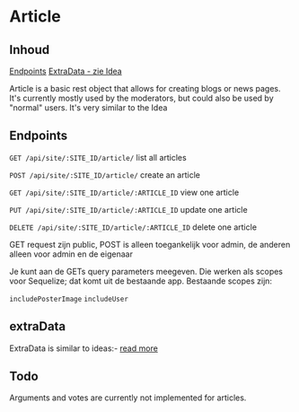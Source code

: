 # Article

## Inhoud
[Endpoints](#endpoints)
[ExtraData - zie Idea](/doc/idea#extradata)

Article is a basic rest object that allows for creating blogs or news pages. It's currently mostly used by the moderators, but could also be used by "normal" users. It's very similar to the Idea

## Endpoints

`GET /api/site/:SITE_ID/article/`
list all articles

`POST /api/site/:SITE_ID/article/`
create an article

`GET /api/site/:SITE_ID/article/:ARTICLE_ID`
view one article

`PUT /api/site/:SITE_ID/article/:ARTICLE_ID`
update one article

`DELETE /api/site/:SITE_ID/article/:ARTICLE_ID`
delete one article

GET request zijn public, POST is alleen toegankelijk voor admin, de anderen alleen voor admin en de eigenaar

Je kunt aan de GETs query parameters meegeven. Die werken als scopes voor Sequelize; dat komt uit de bestaande app. Bestaande scopes zijn:

`includePosterImage`
`includeUser`

## extraData

ExtraData is similar to ideas:- [read more](/technical/api/idea#extradata)



## Todo

Arguments and votes are currently not implemented for articles. 